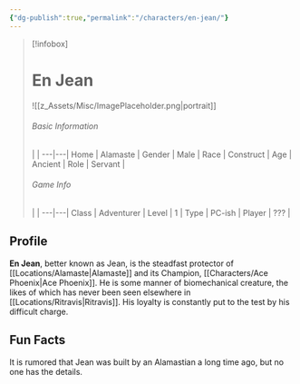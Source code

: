 ```yaml
---
{"dg-publish":true,"permalink":"/characters/en-jean/"}
---
```


> [!infobox]
> # En Jean
> ![[z_Assets/Misc/ImagePlaceholder.png\|portrait]]
> ###### Basic Information
>  |   |
> ---|---|
> Home | Alamaste |
> Gender | Male |
> Race | Construct |
> Age | Ancient |
> Role | Servant |
> ###### Game Info
>  |   |
> ---|---|
> Class | Adventurer |
> Level | 1 |
> Type | PC-ish |
> Player | ??? |

## Profile
**En Jean**, better known as Jean, is the steadfast protector of [[Locations/Alamaste\|Alamaste]] and its Champion, [[Characters/Ace Phoenix\|Ace Phoenix]]. He is some manner of biomechanical creature, the likes of which has never been seen elsewhere in [[Locations/Ritravis\|Ritravis]]. His loyalty is constantly put to the test by his difficult charge.

## Fun Facts
It is rumored that Jean was built by an Alamastian a long time ago, but no one has the details.